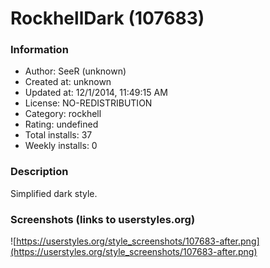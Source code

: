 # RockhellDark (107683)

### Information
- Author: SeeR (unknown)
- Created at: unknown
- Updated at: 12/1/2014, 11:49:15 AM
- License: NO-REDISTRIBUTION
- Category: rockhell
- Rating: undefined
- Total installs: 37
- Weekly installs: 0


### Description
Simplified dark style.


### Screenshots (links to userstyles.org)
![https://userstyles.org/style_screenshots/107683-after.png](https://userstyles.org/style_screenshots/107683-after.png)


